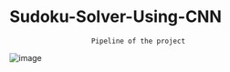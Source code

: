 # Sudoku-Solver-Using-CNN
						Pipeline of the project 
![image](https://user-images.githubusercontent.com/74729526/176958388-6bd6a2b0-6bc1-47c0-8506-335f4e4764cc.png)
                                                             
